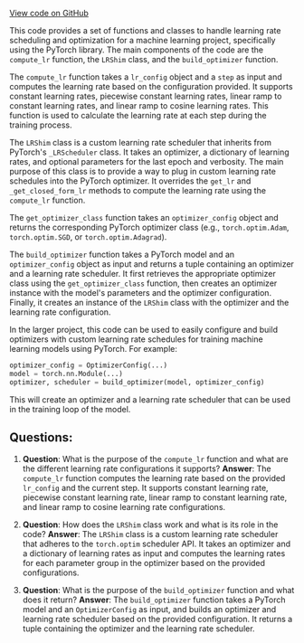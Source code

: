 [View code on GitHub](https://github.com/twitter/the-algorithm-ml/blob/master/optimizers/optimizer.py)

This code provides a set of functions and classes to handle learning rate scheduling and optimization for a machine learning project, specifically using the PyTorch library. The main components of the code are the `compute_lr` function, the `LRShim` class, and the `build_optimizer` function.

The `compute_lr` function takes a `lr_config` object and a `step` as input and computes the learning rate based on the configuration provided. It supports constant learning rates, piecewise constant learning rates, linear ramp to constant learning rates, and linear ramp to cosine learning rates. This function is used to calculate the learning rate at each step during the training process.

The `LRShim` class is a custom learning rate scheduler that inherits from PyTorch's `_LRScheduler` class. It takes an optimizer, a dictionary of learning rates, and optional parameters for the last epoch and verbosity. The main purpose of this class is to provide a way to plug in custom learning rate schedules into the PyTorch optimizer. It overrides the `get_lr` and `_get_closed_form_lr` methods to compute the learning rate using the `compute_lr` function.

The `get_optimizer_class` function takes an `optimizer_config` object and returns the corresponding PyTorch optimizer class (e.g., `torch.optim.Adam`, `torch.optim.SGD`, or `torch.optim.Adagrad`).

The `build_optimizer` function takes a PyTorch model and an `optimizer_config` object as input and returns a tuple containing an optimizer and a learning rate scheduler. It first retrieves the appropriate optimizer class using the `get_optimizer_class` function, then creates an optimizer instance with the model's parameters and the optimizer configuration. Finally, it creates an instance of the `LRShim` class with the optimizer and the learning rate configuration.

In the larger project, this code can be used to easily configure and build optimizers with custom learning rate schedules for training machine learning models using PyTorch. For example:

```python
optimizer_config = OptimizerConfig(...)
model = torch.nn.Module(...)
optimizer, scheduler = build_optimizer(model, optimizer_config)
```

This will create an optimizer and a learning rate scheduler that can be used in the training loop of the model.
## Questions: 
 1. **Question**: What is the purpose of the `compute_lr` function and what are the different learning rate configurations it supports?
   **Answer**: The `compute_lr` function computes the learning rate based on the provided `lr_config` and the current step. It supports constant learning rate, piecewise constant learning rate, linear ramp to constant learning rate, and linear ramp to cosine learning rate configurations.

2. **Question**: How does the `LRShim` class work and what is its role in the code?
   **Answer**: The `LRShim` class is a custom learning rate scheduler that adheres to the `torch.optim` scheduler API. It takes an optimizer and a dictionary of learning rates as input and computes the learning rates for each parameter group in the optimizer based on the provided configurations.

3. **Question**: What is the purpose of the `build_optimizer` function and what does it return?
   **Answer**: The `build_optimizer` function takes a PyTorch model and an `OptimizerConfig` as input, and builds an optimizer and learning rate scheduler based on the provided configuration. It returns a tuple containing the optimizer and the learning rate scheduler.